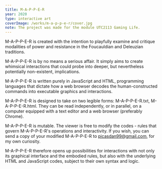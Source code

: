 ```yaml
---
title: M-A-P-P-E-R
year: 2020
type: interactive art
coverImage: /works/m-a-p-p-e-r/cover.jpg
note: The project was made for the module UTC2113 Gaming Life.
---
```


M-A-P-P-E-R is created with the intention to playfully examine and critique modalities of power and resistance in the Foucauldian and Deleuzian traditions.

M-A-P-P-E-R is by no means a serious affair. It simply aims to create whimsical interactions that could probe into deeper, but nevertheless potentially non-existent, implications.

M-A-P-P-E-R is written purely in JavaScript and HTML, programming languages that dictate how a web browser decodes the human-constructed commands into executable graphics and interactions.

M-A-P-P-E-R is designed to take on two legible forms: M-A-P-P-E-R.txt, M-A-P-P-E-R.html. They can be read independently, or in parallel, on a computer equipped with a text editor and a web browser (preferably Chrome).

M-A-P-P-E-R is mutable. The viewer is free to modify the codes - rules that govern M-A-P-P-E-R's operations and interactivity. If you wish, you can send a copy of your modified M-A-P-P-E-R to picasdan99@gmail.com, for my own curiosity.

M-A-P-P-E-R therefore opens up possibilities for interactions with not only its graphical interface and the embodied rules, but also with the underlying HTML and JavaScript codes, subject to their own syntax and logic.
